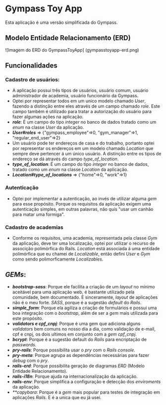 # Gympass Toy App

Esta aplicação é uma versão simplificada do Gympass.

## Modelo Entidade Relacionamento (ERD)

![Imagem do ERD do GympassToyApp]
(gympasstoyapp-erd.png)

## Funcionalidades

### Cadastro de usuários:
  * A aplicação possui três tipos de usuários, usuário comum, usuário administrador de academia, usuário funcionário da Gympass.
  * Optei por representar todos em um unico modelo chamado _User_, fazendo a distinção entre eles através de um campo chamado _role_. Este campo também é utilizado para tratar a autorização do usuário para fazer algumas ações na aplicação.
  * _**role**_: É um campo do tipo _integer_ no banco de dados tratado como um _enum_ na classe _User_ da aplicação.
  * _**User#roles**_ => {"gympass_employee"=>0, "gym_manager"=>1, "regular_end_user"=>2}
  * Um usuário pode ter endereços de casa e do trabalho, portanto optei por representar os endereços em um modelo chamado _Location_ que sempre deve pertencer á um único usuário. A distinção entre os tipos de endereço se dá através do campo _type_of_location_.
  * _**type_of_location**_: É um campo do tipo _integer_ no banco de dados, tratado como um _enum_ na classe _Location_ da aplicação.
  * _**Location#type_of_locations**_ => {"home"=>0, "work"=>1}

### Autenticação
  * Optei por implementar a autenticação, ao invés de utilizar alguma _gem_ para esse propósito. Porque os requisitos da aplicação exigem uma autenticação simples, em outras palavras, não quis "usar um canhão para matar uma formiga".

### Cadastro de academias
  * Conforme os requisitos, uma academia, representada pela classe _Gym_ da aplicação, deve ter uma localização, optei por utilizar o recurso de associção polimórfica do Rails. _Location_ está associada á uma entidade polimórfica que eu chamei de _Localizable_, então defini _User_ e _Gym_ como sendo polimorficamente _Localizables_.

## _GEMs_:
  * _**bootstrap-sass**_: Porque ele facilita a criação de um _layout_ no mínimo aceitável para uma aplicação web, é bastante utilizado pela comunidade, bem documentado. E sinceramente, _layout_ de aplicações não é o meu forte. _SASS_, porque é a sugestão _default_ do _Rails_.
  * _**simple_form**_: Porque ela agiliza a criação de formulários e possui uma boa integração com o _bootstrap_, além de ser a _gem_ mais utilizada para este propósito.
  * _**validators e cpf_cnpj**_: Porque é uma gem que adiciona alguns _validators_ bem comuns no nosso dia a dia, como validação de e-mail, cpf e cnpj, os dois ultimos em conjunto com a _gem_ _cpf_cnpj_.
  * _**bcrypt**_: Porque é a sugestão default do _Rails_ para encriptação de _passwords_.
  * _**pry-rails**_: Porque possibilita usar o _pry_ com o _Rails console_.
  * _**pry-meta**_: Porque agrupa as dependências necessárias para fazer _debug_ com o _pry_.
  * _**rails-erd**_: Porque possibilita geração de diagramas _ERD_ (Modelo Entidade Relacionamento).
  * _**rails-i18n**_: Porque ajuda na internacionalização da aplicação.
  * _**rails-env**_: Porque simplifica a configuração e detecção dos _enviroments_ da aplicação.
  * _***capybara*_: Porque é a _gem_ mais popular para testes de integração em aplicações _Rails_. E é a unica que eu já usei.
